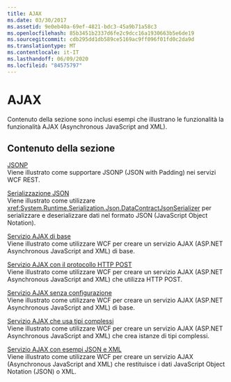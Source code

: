 ```yaml
---
title: AJAX
ms.date: 03/30/2017
ms.assetid: 9e0eb40a-69ef-4821-bdc3-45a9b71a58c3
ms.openlocfilehash: 85b3451b2337d6fe2c9dcc16a1930663b5e6de19
ms.sourcegitcommit: cdb295dd1db589ce5169ac9ff096f01fd0c2da9d
ms.translationtype: MT
ms.contentlocale: it-IT
ms.lasthandoff: 06/09/2020
ms.locfileid: "84575797"
---
```

# <a name="ajax"></a>AJAX
Contenuto della sezione sono inclusi esempi che illustrano le funzionalità la funzionalità AJAX (Asynchronous JavaScript and XML).  
  
## <a name="in-this-section"></a>Contenuto della sezione  
 [JSONP](jsonp.md)  
 Viene illustrato come supportare JSONP (JSON with Padding) nei servizi WCF REST.  
  
 [Serializzazione JSON](json-serialization.md)  
 Viene illustrato come utilizzare <xref:System.Runtime.Serialization.Json.DataContractJsonSerializer> per serializzare e deserializzare dati nel formato JSON (JavaScript Object Notation).  
  
 [Servizio AJAX di base](basic-ajax-service.md)  
 Viene illustrato come utilizzare WCF per creare un servizio AJAX (ASP.NET Asynchronous JavaScript and XML) di base.  
  
 [Servizio AJAX con il protocollo HTTP POST](ajax-service-using-http-post.md)  
 Viene illustrato come utilizzare WCF per creare un servizio AJAX (ASP.NET Asynchronous JavaScript and XML) che utilizza HTTP POST.  
  
 [Servizio AJAX senza configurazione](ajax-service-without-configuration.md)  
 Viene illustrato come utilizzare WCF per creare un servizio AJAX (ASP.NET Asynchronous JavaScript and XML) di base.  
  
 [Servizio AJAX che usa tipi complessi](ajax-service-using-complex-types-sample.md)  
 Viene illustrato come utilizzare WCF per creare un servizio AJAX (ASP.NET Asynchronous JavaScript and XML) che crea istanze di tipi complessi.  
  
 [Servizio AJAX con esempi JSON e XML](ajax-service-with-json-and-xml-sample.md)  
 Viene illustrato come utilizzare WCF per creare un servizio AJAX (Asynchronous JavaScript and XML) che restituisce i dati JavaScript Object Notation (JSON) o XML.
